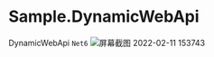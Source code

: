# Sample.DynamicWebApi
DynamicWebApi
`Net6`
![屏幕截图 2022-02-11 153743](https://user-images.githubusercontent.com/49866401/153553437-140bb1c4-3f37-4284-8d55-a95dff3c3a5a.png)
